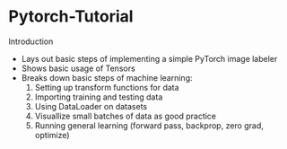 # Pytorch-Tutorial

Introduction
- Lays out basic steps of implementing a simple PyTorch image labeler
- Shows basic usage of Tensors
- Breaks down basic steps of machine learning:
  1. Setting up transform functions for data
  2. Importing training and testing data
  3. Using DataLoader on datasets
  4. Visuallize small batches of data as good practice
  5. Running general learning (forward pass, backprop, zero grad, optimize)
